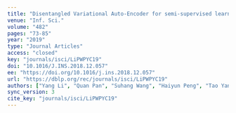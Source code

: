 ```yaml
---
title: "Disentangled Variational Auto-Encoder for semi-supervised learning."
venue: "Inf. Sci."
volume: "482"
pages: "73-85"
year: "2019"
type: "Journal Articles"
access: "closed"
key: "journals/isci/LiPWPYC19"
doi: "10.1016/J.INS.2018.12.057"
ee: "https://doi.org/10.1016/j.ins.2018.12.057"
url: "https://dblp.org/rec/journals/isci/LiPWPYC19"
authors: ["Yang Li", "Quan Pan", "Suhang Wang", "Haiyun Peng", "Tao Yang", "Erik Cambria"]
sync_version: 3
cite_key: "journals/isci/LiPWPYC19"
---
```

